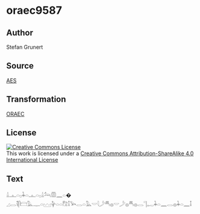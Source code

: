 # oraec9587

## Author

Stefan Grunert

## Source

[AES](https://github.com/simondschweitzer/aes)

## Transformation

[ORAEC](https://oraec.github.io/)

## License

<a rel="license" href="http://creativecommons.org/licenses/by-sa/4.0/"><img alt="Creative Commons License" style="border-width:0" src="https://i.creativecommons.org/l/by-sa/4.0/88x31.png" /></a><br />This work is licensed under a <a rel="license" href="http://creativecommons.org/licenses/by-sa/4.0/">Creative Commons Attribution-ShareAlike 4.0 International License</a>

## Text

𓏙𓊵𓏏𓊪𓇓𓏏𓊵𓏏𓊪𓏙𓃢𓏃𓈖𓏏�<br>
𓈎𓂋𓌟𓋴𓊭𓅓𓊃𓏏𓈉𓊿𓏏𓏏𓀗𓄤𓅨𓂋𓏏𓅓𓎟𓇋𓌳𓄪𓐍𓎟𓌳𓐍𓄪𓐍𓂋𓊹𓉻𓇓𓏏𓈖𓂋𓐍𓇓𓏏𓈖𓄤<br>
